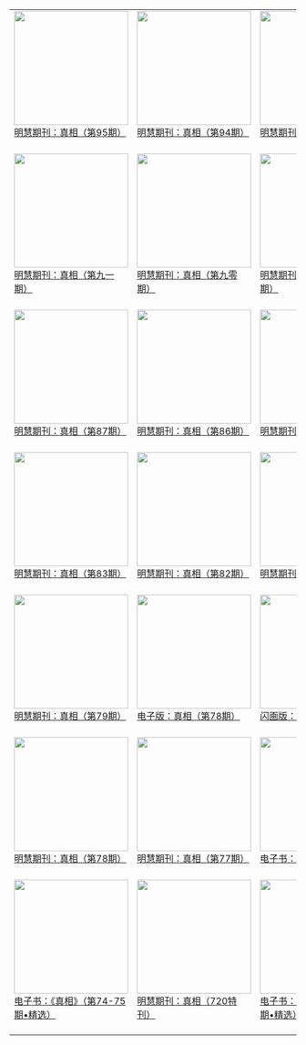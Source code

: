 |||||
|---|---|---|---|
|[<img width="200px" src="http://qikan.minghui.org/mhqkpage/qikanimage/2019/07/04/zx95-dl-read-cover.png" ><br/> 明慧期刊：真相（第95期）<br/><br/>](../pages/zhenxiang/193416.md)|[<img width="200px" src="http://qikan.minghui.org/mhqkpage/qikanimage/2019/05/11/zx94-dl-read-cover.png" ><br/> 明慧期刊：真相（第94期）<br/><br/>](../pages/zhenxiang/192752.md)|[<img width="200px" src="http://qikan.minghui.org/mhqkpage/qikanimage/2019/04/10/zx93-dl-read-cover.png" ><br/> 明慧期刊：真相（第93期）<br/><br/>](../pages/zhenxiang/192358.md)|[<img width="200px" src="http://qikan.minghui.org/mhqkpage/qikanimage/2019/01/07/zx92-dl-read-cover.png" ><br/> 明慧期刊：真相（第92期）<br/><br/>](../pages/zhenxiang/191297.md)|
|[<img width="200px" src="http://qikan.minghui.org/mhqkpage/qikanimage/2018/11/08/zx91-dl-read-cover.png" ><br/> 明慧期刊：真相（第九一期）<br/><br/>](../pages/zhenxiang/190523.md)|[<img width="200px" src="http://qikan.minghui.org/mhqkpage/qikanimage/2018/08/02/zx90-dl-read-cover.png" ><br/> 明慧期刊：真相（第九零期）<br/><br/>](../pages/zhenxiang/189202.md)|[<img width="200px" src="http://qikan.minghui.org/mhqkpage/qikanimage/2018/06/28/zx89-dl-read-cover.png" ><br/> 明慧期刊：真相（第八九期）<br/><br/>](../pages/zhenxiang/188753.md)|[<img width="200px" src="http://qikan.minghui.org/mhqkpage/qikanimage/2018/05/03/zx88-read-cover.png" ><br/> 明慧期刊：真相（第88期）<br/><br/>](../pages/zhenxiang/188020.md)|
|[<img width="200px" src="http://qikan.minghui.org/mhqkpage/qikanimage/2018/02/09/zx87-read-dl-cover.png" ><br/> 明慧期刊：真相（第87期）<br/><br/>](../pages/zhenxiang/186995.md)|[<img width="200px" src="http://qikan.minghui.org/mhqkpage/qikanimage/2017/12/01/zx86-read-cover.png" ><br/> 明慧期刊：真相（第86期）<br/><br/>](../pages/zhenxiang/185963.md)|[<img width="200px" src="http://qikan.minghui.org/mhqkpage/qikanimage/2017/08/30/zx85-read-cover.png" ><br/> 明慧期刊：真相（第85期）<br/><br/>](../pages/zhenxiang/184567.md)|[<img width="200px" src="http://qikan.minghui.org/mhqkpage/qikanimage/2017/05/25/zx84-dl-read-cover.png" ><br/> 明慧期刊：真相（第84期）<br/><br/>](../pages/zhenxiang/182966.md)|
|[<img width="200px" src="http://qikan.minghui.org/mhqkpage/qikanimage/2017/01/05/zx83-read-cover.png" ><br/> 明慧期刊：真相（第83期）<br/><br/>](../pages/zhenxiang/180818.md)|[<img width="200px" src="http://qikan.minghui.org/mhqkpage/qikanimage/2016/10/05/zx82-read-dl-cover.png" ><br/> 明慧期刊：真相（第82期）<br/><br/>](../pages/zhenxiang/179374.md)|[<img width="200px" src="http://qikan.minghui.org/mhqkpage/qikanimage/2016/08/27/zx81-read-cover.png" ><br/> 明慧期刊：真相（第81期）<br/><br/>](../pages/zhenxiang/178727.md)|[<img width="200px" src="http://qikan.minghui.org/mhqkpage/qikanimage/2016/05/31/zx80-read-dl-cover.png" ><br/> 明慧期刊：真相（第80期）<br/><br/>](../pages/zhenxiang/177329.md)|
|[<img width="200px" src="http://qikan.minghui.org/mhqkpage/qikanimage/2016/03/29/zx79-dl-read-cover.png" ><br/> 明慧期刊：真相（第79期）<br/><br/>](../pages/zhenxiang/176380.md)|[<img width="200px" src="http://qikan.minghui.org/mhqkpage/qikanimage/2016/02/17/zx_78_pdf-cover.png" ><br/> 电子版：真相（第78期）<br/><br/>](../pages/zhenxiang/175712.md)|[<img width="200px" src="http://qikan.minghui.org/mhqkpage/qikanimage/2016/02/17/zx78-dl-read-cover.png" ><br/> 闪画版：真相（第78期）<br/><br/>](../pages/zhenxiang/175717.md)|[<img width="200px" src="http://qikan.minghui.org/mhqkpage/qikanimage/2016/02/04/zx77-read-cover.png" ><br/> 电子版：真相（第77期）<br/><br/>](../pages/zhenxiang/175544.md)|
|[<img width="200px" src="http://qikan.minghui.org/mhqkpage/qikanimage/2016/02/05/zx78-dl-read-cover.png" ><br/> 明慧期刊：真相（第78期）<br/><br/>](../pages/zhenxiang/175543.md)|[<img width="200px" src="http://qikan.minghui.org/mhqkpage/qikanimage/2015/12/29/zx77-read-cover.png" ><br/> 明慧期刊：真相（第77期）<br/><br/>](../pages/zhenxiang/174983.md)|[<img width="200px" src="http://qikan.minghui.org/mhqkpage/qikanimage/2015/11/19/zx76-dl-read-cover.png" ><br/> 电子书：《真相》（第76期）<br/><br/>](../pages/zhenxiang/174337.md)|[<img width="200px" src="http://qikan.minghui.org/mhqkpage/qikanimage/2015/10/10/zx76-dl-read-cover.png" ><br/> 明慧期刊：真相（第76期）<br/><br/>](../pages/zhenxiang/173627.md)|
|[<img width="200px" src="http://qikan.minghui.org/mhqkpage/qikanimage/2015/09/11/zx74-read-cover.png" ><br/> 电子书：《真相》（第74-75期•精选）<br/><br/>](../pages/zhenxiang/173203.md)|[<img width="200px" src="http://qikan.minghui.org/mhqkpage/qikanimage/2015/08/02/zx75-dl-read-cover.png" ><br/> 明慧期刊：真相（720特刊）<br/><br/>](../pages/zhenxiang/172545.md)|[<img width="200px" src="http://qikan.minghui.org/mhqkpage/qikanimage/2015/07/17/zx71-read-cover.png" ><br/> 电子书：《真相》（第71-73期•精选）<br/><br/>](../pages/zhenxiang/172277.md)|[<img width="200px" src="http://qikan.minghui.org/mhqkpage/qikanimage/2015/07/09/zx74-read-cover.png" ><br/> 明慧期刊：真相（第74期）<br/><br/>](../pages/zhenxiang/172150.md)|
